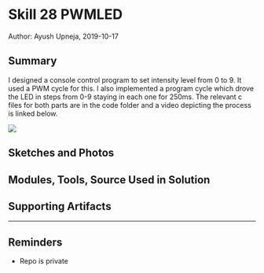 #  Skill 28 PWMLED

Author: Ayush Upneja, 2019-10-17

## Summary


I designed a console control program to set intensity level from 0 to 9. It used a PWM cycle for this. I also implemented a program cycle which drove the LED in steps from 0-9 staying in each one for 250ms. The relevant c files for both parts are in the code folder and a video depicting the process is linked below.

<a href="http://www.youtube.com/watch?feature=player_embedded&v=16RS8u71yzw
" target="_blank"><img src="http://img.youtube.com/vi/16RS8u71yzw/0.jpg" 
/></a>

## Sketches and Photos


## Modules, Tools, Source Used in Solution


## Supporting Artifacts


-----

## Reminders
- Repo is private
